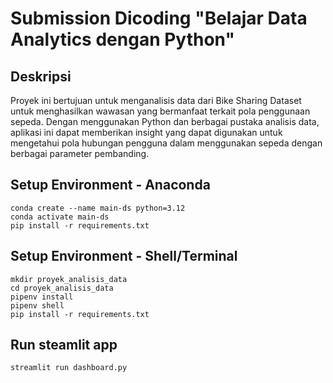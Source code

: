 # Submission Dicoding "Belajar Data Analytics dengan Python"

## Deskripsi

Proyek ini bertujuan untuk menganalisis data dari Bike Sharing Dataset untuk menghasilkan wawasan yang bermanfaat terkait pola penggunaan sepeda. Dengan menggunakan Python dan berbagai pustaka analisis data, aplikasi ini dapat memberikan insight yang dapat digunakan untuk mengetahui pola hubungan pengguna dalam menggunakan sepeda dengan berbagai parameter pembanding.

## Setup Environment - Anaconda

```
conda create --name main-ds python=3.12
conda activate main-ds
pip install -r requirements.txt
```

## Setup Environment - Shell/Terminal

```
mkdir proyek_analisis_data
cd proyek_analisis_data
pipenv install
pipenv shell
pip install -r requirements.txt
```

## Run steamlit app

```
streamlit run dashboard.py
```
